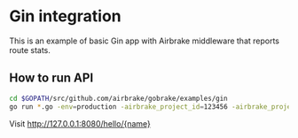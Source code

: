 # Gin integration

This is an example of basic Gin app with Airbrake middleware that reports route stats.

## How to run API

```bash
cd $GOPATH/src/github.com/airbrake/gobrake/examples/gin
go run *.go -env=production -airbrake_project_id=123456 -airbrake_project_key=FIXME
```

Visit http://127.0.0.1:8080/hello/{name}
